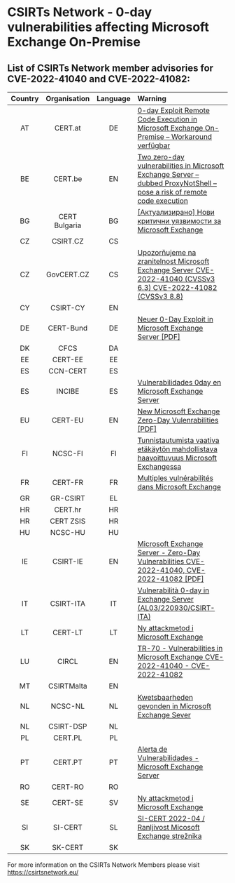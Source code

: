 # CSIRTs Network - 0-day vulnerabilities affecting Microsoft Exchange On-Premise

## List of CSIRTs Network member advisories for CVE-2022-41040 and CVE-2022-41082:

| Country | Organisation | Language | Warning |
| :-----: | :----------: | :------: | :------ | 
| AT | CERT.at | DE | [0-day Exploit Remote Code Execution in Microsoft Exchange On-Premise – Workaround verfügbar](https://cert.at/de/warnungen/2022/9/0-day-exploit-remote-code-execution-in-microsoft-exchange-on-premise-workaround-verfugbar) |
| BE | CERT.be | EN | [Two zero-day vulnerabilities in Microsoft Exchange Server – dubbed ProxyNotShell – pose a risk of remote code execution](https://cert.be/en/two-zero-day-vulnerabilities-microsoft-exchange-server-dubbed-proxynotshell-pose-risk-remote-code) |
| BG | CERT Bulgaria | BG | [[Актуализирано] Нови критични уязвимости за Microsoft Exchange](https://www.govcert.bg/BG/NAW/Pages/%D0%9D%D0%BE%D0%B2%D0%B8-%D0%BA%D1%80%D0%B8%D1%82%D0%B8%D1%87%D0%BD%D0%B8-%D1%83%D1%8F%D0%B7%D0%B2%D0%B8%D0%BC%D0%BE%D1%81%D1%82%D0%B8-%D0%B7%D0%B0-Microsoft-Exchange.aspx) |
| CZ | CSIRT.CZ | CS | |
| CZ | GovCERT.CZ | CS | [Upozorňujeme na zranitelnost Microsoft Exchange Server CVE-2022-41040 (CVSSv3 6.3) CVE-2022-41082 (CVSSv3 8.8)](https://www.nukib.cz/cs/infoservis/hrozby/1882-upozornujeme-na-zranitelnost-microsoft-exchange-server-cve-2022-41040-cvssv3-6-3-cve-2022-41082-cvssv3-8-8/) |
| CY | CSIRT-CY | EN | |
| DE | CERT-Bund | DE | [Neuer 0-Day Exploit in Microsoft Exchange Server [PDF]](https://www.bsi.bund.de/SharedDocs/Cybersicherheitswarnungen/DE/2022/2022-258168-1032.pdf?__blob=publicationFile) |
| DK | CFCS | DA | |
| EE | CERT-EE | EE | |
| ES | CCN-CERT | ES | |
| ES | INCIBE | ES | [Vulnerabilidades 0day en Microsoft Exchange Server](https://www.incibe-cert.es/alerta-temprana/avisos-seguridad/vulnerabilidades-0day-microsoft-exchange-server) |
| EU | CERT-EU | EN | [New Microsoft Exchange Zero-Day Vulenrabilities [PDF]](https://www.cert.europa.eu/static/SecurityAdvisories/2022/CERT-EU-SA2022-068.pdf)|
| FI | NCSC-FI | FI | [Tunnistautumista vaativa etäkäytön mahdollistava haavoittuvuus Microsoft Exchangessa](https://www.kyberturvallisuuskeskus.fi/fi/haavoittuvuus_14/2022) |
| FR | CERT-FR | FR | [Multiples vulnérabilités dans Microsoft Exchange](https://www.cert.ssi.gouv.fr/alerte/CERTFR-2022-ALE-008/) |
| GR | GR-CSIRT | EL | |
| HR | CERT.hr | HR | |
| HR | CERT ZSIS | HR | |
| HU | NCSC-HU | HU | |
| IE | CSIRT-IE | EN | [Microsoft Exchange Server - Zero-Day Vulnerabilities CVE-2022-41040, CVE-2022-41082 [PDF]](https://www.ncsc.gov.ie/pdfs/MicrosoftExchange-2022-09-30.pdf) |
| IT | CSIRT-ITA | IT | [Vulnerabilità 0-day in Exchange Server (AL03/220930/CSIRT-ITA)](https://www.csirt.gov.it/contenuti/vulnerabilita-0-day-in-exchage-server-al03-220930-csirt-ita)|
| LT | CERT-LT | LT | [Ny attackmetod i Microsoft Exchange](https://www.nksc.lt/naujienos/microsoft_exchange_server_spragos_cve-2022-41040_i.html)|
| LU | CIRCL | EN | [TR-70 - Vulnerabilities in Microsoft Exchange CVE-2022-41040 - CVE-2022-41082](https://www.circl.lu/pub/tr-70/) |
| MT | CSIRTMalta | EN | |
| NL | NCSC-NL | NL | [Kwetsbaarheden gevonden in Microsoft Exchange Sever](https://www.ncsc.nl/actueel/advisory?id=NCSC-2022-0610) |
| NL | CSIRT-DSP | NL | |
| PL | CERT.PL | PL | |
| PT | CERT.PT | PT | [Alerta de Vulnerabilidades - Microsoft Exchange Server](https://dyn.cncs.gov.pt/pt/alerta-detalhe/art/135694/alerta-de-vulnerabilidades-microsoft-exchange-server)|
| RO | CERT-RO | RO | |
| SE | CERT-SE | SV | [Ny attackmetod i Microsoft Exchange](https://www.cert.se/2022/09/ny-attackmetod-i-microsoft-exchange) |
| SI | SI-CERT | SL | [SI-CERT 2022-04 / Ranljivost Micosoft Exchange strežnika](https://www.cert.si/si-cert-2022-04/) |
| SK | SK-CERT | SK | |

 

For more information on the CSIRTs Network Members please visit https://csirtsnetwork.eu/ 
